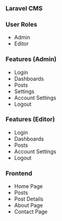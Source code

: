 ### Laravel CMS ###


### User Roles ###
* Admin
* Editor

### Features (Admin) ###
* Login
* Dashboards
* Posts
* Settings
* Account Settings
* Logout

### Features (Editor) ###
* Login
* Dashboards
* Posts
* Account Settings
* Logout

### Frontend ###
* Home Page
* Posts
* Post Details
* About Page
* Contact Page
